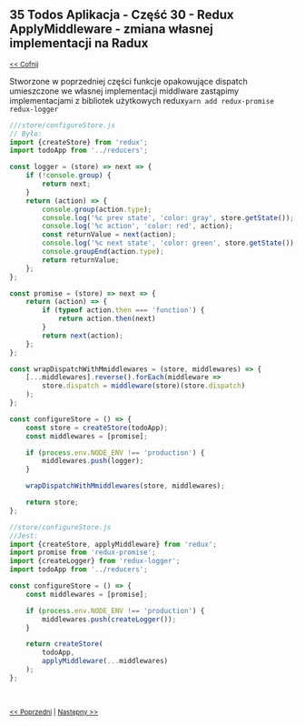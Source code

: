 ## 35 Todos Aplikacja - Część 30 - Redux ApplyMiddleware - zmiana własnej implementacji na Radux
<sub>[<< Cofnij](https://github.com/donatuss/Redux-Start-Egghead/blob/master/README.md)</sub><br/>

Stworzone w poprzedniej części funkcje opakowujące dispatch umieszczone we własnej implementacji middlware
zastąpimy implementacjami z bibliotek użytkowych redux```yarn add redux-promise redux-logger  ```
```javascript
///store/configureStore.js
// Było:
import {createStore} from 'redux';
import todoApp from '../reducers';

const logger = (store) => next => {
    if (!console.group) {
        return next;
    }
    return (action) => {
        console.group(action.type);
        console.log('%c prev state', 'color: gray', store.getState());
        console.log('%c action', 'color: red', action);
        const returnValue = next(action);
        console.log('%c next state', 'color: green', store.getState());
        console.groupEnd(action.type);
        return returnValue;
    };
};

const promise = (store) => next => {
    return (action) => {
        if (typeof action.then === 'function') {
            return action.then(next)
        }
        return next(action);
    };
};

const wrapDispatchWithMmiddlewares = (store, middlewares) => {
    [...middlewares].reverse().forEach(middleware =>
        store.dispatch = middleware(store)(store.dispatch)
    );
};

const configureStore = () => {
    const store = createStore(todoApp);
    const middlewares = [promise];

    if (process.env.NODE_ENV !== 'production') {
        middlewares.push(logger);
    }

    wrapDispatchWithMmiddlewares(store, middlewares);

    return store;
};
``` 

```javascript
//store/configureStore.js
//Jest: 
import {createStore, applyMiddleware} from 'redux';
import promise from 'redux-promise';
import {createLogger} from 'redux-logger';
import todoApp from '../reducers';

const configureStore = () => {
    const middlewares = [promise];

    if (process.env.NODE_ENV !== 'production') {
        middlewares.push(createLogger());
    }

    return createStore(
        todoApp,
        applyMiddleware(...middlewares)
    );
};
```
<br/>
 
 <sub>[<< Poprzedni](https://github.com/donatuss/Redux-Start-Egghead/blob/master/34-todoapps-middleware-chain/README.md)
   | [Następny >>](https://github.com/donatuss/Redux-Start-Egghead/blob/master/36-.../README.md)
 </sub>